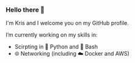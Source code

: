 ### Hello there 👋

I'm Kris and I welcome you on my GitHub profile.

I’m currently working on my skills in:
  - Scirpting in 🐍 Python and 🐧 Bash
  - 🌐 Networking (including  ☁️ Docker and AWS)

